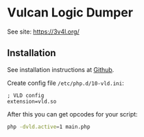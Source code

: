# Vulcan Logic Dumper

See site: https://3v4l.org/

## Installation

See installation instructions at [Github](https://github.com/derickr/vld).

Create config file `/etc/php.d/10-vld.ini`:

```
; VLD config
extension=vld.so
```

After this you can get opcodes for your script:

```bash
php -dvld.active=1 main.php 
```
